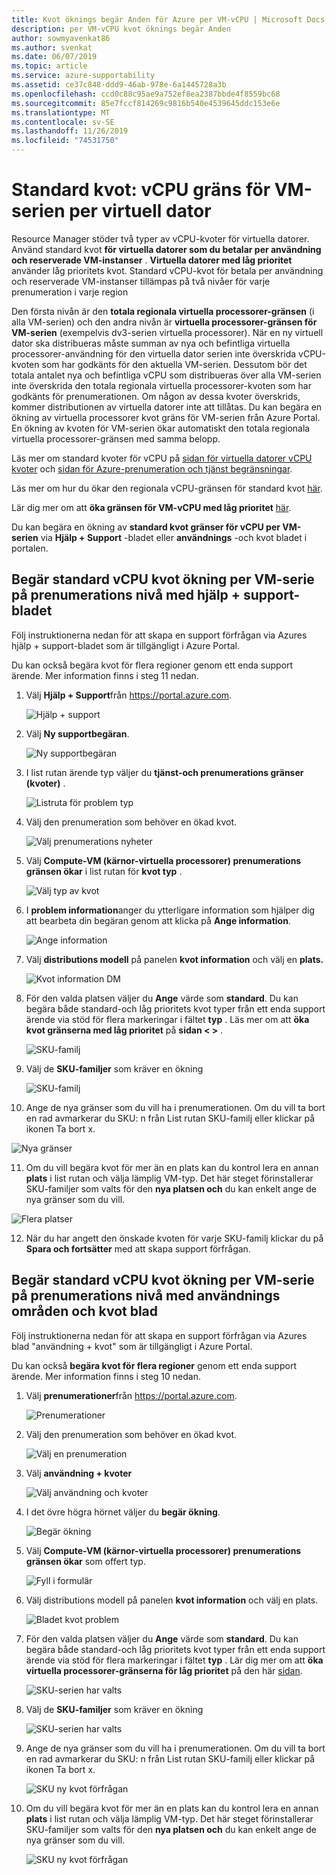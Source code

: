 ```yaml
---
title: Kvot öknings begär Anden för Azure per VM-vCPU | Microsoft Docs
description: per VM-vCPU kvot öknings begär Anden
author: sowmyavenkat86
ms.author: svenkat
ms.date: 06/07/2019
ms.topic: article
ms.service: azure-supportability
ms.assetid: ce37c848-ddd9-46ab-978e-6a1445728a3b
ms.openlocfilehash: ccd0c88c95ae9a752ef8ea2387bbde4f8559bc68
ms.sourcegitcommit: 85e7fccf814269c9816b540e4539645ddc153e6e
ms.translationtype: MT
ms.contentlocale: sv-SE
ms.lasthandoff: 11/26/2019
ms.locfileid: "74531750"
---
```

# <a name="standard-quota-per-vm-series-vcpu-limit-increase"></a>Standard kvot: vCPU gräns för VM-serien per virtuell dator

Resource Manager stöder två typer av vCPU-kvoter för virtuella datorer. Använd standard kvot **för virtuella datorer som du betalar per användning och reserverade VM-instanser** . **Virtuella datorer med låg prioritet** använder låg prioritets kvot. Standard vCPU-kvot för betala per användning och reserverade VM-instanser tillämpas på två nivåer för varje prenumeration i varje region

Den första nivån är den **totala regionala virtuella processorer-gränsen** (i alla VM-serien) och den andra nivån är **virtuella processorer-gränsen för VM-serien** (exempelvis dv3-serien virtuella processorer). När en ny virtuell dator ska distribueras måste summan av nya och befintliga virtuella processorer-användning för den virtuella dator serien inte överskrida vCPU-kvoten som har godkänts för den aktuella VM-serien. Dessutom bör det totala antalet nya och befintliga vCPU som distribueras över alla VM-serien inte överskrida den totala regionala virtuella processorer-kvoten som har godkänts för prenumerationen. Om någon av dessa kvoter överskrids, kommer distributionen av virtuella datorer inte att tillåtas.
Du kan begära en ökning av virtuella processorer kvot gräns för VM-serien från Azure Portal. En ökning av kvoten för VM-serien ökar automatiskt den totala regionala virtuella processorer-gränsen med samma belopp. 

Läs mer om standard kvoter för vCPU på [sidan för virtuella datorer vCPU kvoter](https://docs.microsoft.com/azure/virtual-machines/windows/quotas) och [sidan för Azure-prenumeration och tjänst begränsningar](https://docs.microsoft.com/azure/azure-supportability/classic-deployment-model-quota-increase-requests). 

Läs mer om hur du ökar den regionala vCPU-gränsen för standard kvot [här](https://docs.microsoft.com/azure/azure-supportability/regional-quota-requests). 

Lär dig mer om att **öka gränsen för VM-vCPU med låg prioritet** [här](https://docs.microsoft.com/azure/azure-supportability/low-priority-quota).

Du kan begära en ökning av **standard kvot gränser för vCPU per VM-serien** via **Hjälp + Support** -bladet eller **användnings** -och kvot bladet i portalen.

## <a name="request-standard-vcpu-quota-increase-per-vm-series-at-subscription-level-using-the-help--support-blade"></a>Begär standard vCPU kvot ökning per VM-serie på prenumerations nivå med hjälp + support-bladet

Följ instruktionerna nedan för att skapa en support förfrågan via Azures hjälp + support-bladet som är tillgängligt i Azure Portal. 

Du kan också begära kvot för flera regioner genom ett enda support ärende. Mer information finns i steg 11 nedan.

1. Välj **Hjälp + Support**från https://portal.azure.com.

   ![Hjälp + support](./media/resource-manager-core-quotas-request/helpsupport.png)
 
2.  Välj **Ny supportbegäran**. 

     ![Ny supportbegäran](./media/resource-manager-core-quotas-request/newsupportrequest.png)

3. I list rutan ärende typ väljer du **tjänst-och prenumerations gränser (kvoter)** .

   ![Listruta för problem typ](./media/resource-manager-core-quotas-request/issuetypedropdown.png)

4. Välj den prenumeration som behöver en ökad kvot.

   ![Välj prenumerations nyheter](./media/resource-manager-core-quotas-request/select-subscription-sr.png)
   
5. Välj **Compute-VM (kärnor-virtuella processorer) prenumerations gränsen ökar** i list rutan för **kvot typ** . 

   ![Välj typ av kvot](./media/resource-manager-core-quotas-request/select-quota-type.png)

6. I **problem information**anger du ytterligare information som hjälper dig att bearbeta din begäran genom att klicka på **Ange information**.

   ![Ange information](./media/resource-manager-core-quotas-request/provide-details.png)

7. Välj **distributions modell** på panelen **kvot information** och välj en **plats.**

   ![Kvot information DM](./media/resource-manager-core-quotas-request/1-7.png)

8. För den valda platsen väljer du **Ange** värde som **standard**. Du kan begära både standard-och låg prioritets kvot typer från ett enda support ärende via stöd för flera markeringar i fältet **typ** . Läs mer om att **öka kvot gränserna med låg prioritet** på **sidan < >** .

   ![SKU-familj](./media/resource-manager-core-quotas-request/1-8.png)

9. Välj de **SKU-familjer** som kräver en ökning

   ![SKU-familj](./media/resource-manager-core-quotas-request/1-9.png)

10. Ange de nya gränser som du vill ha i prenumerationen. Om du vill ta bort en rad avmarkerar du SKU: n från List rutan SKU-familj eller klickar på ikonen Ta bort x. 

   ![Nya gränser](./media/resource-manager-core-quotas-request/1-10.png)

11. Om du vill begära kvot för mer än en plats kan du kontrol lera en annan **plats** i list rutan och välja lämplig VM-typ. Det här steget förinstallerar SKU-familjer som valts för den **nya platsen och** du kan enkelt ange de nya gränser som du vill.

   ![Flera platser](./media/resource-manager-core-quotas-request/1-11.png)
   
12. När du har angett den önskade kvoten för varje SKU-familj klickar du på **Spara och fortsätter** med att skapa support förfrågan.

## <a name="request-standard-vcpu-quota-increase-per-vm-series-at-subscription-level-using-usages--quota-blade"></a>Begär standard vCPU kvot ökning per VM-serie på prenumerations nivå med användnings områden och kvot blad

Följ instruktionerna nedan för att skapa en support förfrågan via Azures blad "användning + kvot" som är tillgängligt i Azure Portal.

Du kan också **begära kvot för flera regioner** genom ett enda support ärende. Mer information finns i steg 10 nedan.

1. Välj **prenumerationer**från https://portal.azure.com.

   ![Prenumerationer](./media/resource-manager-core-quotas-request/subscriptions.png)

2. Välj den prenumeration som behöver en ökad kvot.

   ![Välj en prenumeration](./media/resource-manager-core-quotas-request/select-subscription.png)

3. Välj **användning + kvoter**

   ![Välj användning och kvoter](./media/resource-manager-core-quotas-request/select-usage-quotas.png)

4. I det övre högra hörnet väljer du **begär ökning**.

   ![Begär ökning](./media/resource-manager-core-quotas-request/request-increase.png)

5. Välj **Compute-VM (kärnor-virtuella processorer) prenumerations gränsen ökar** som offert typ. 

   ![Fyll i formulär](./media/resource-manager-core-quotas-request/select-quota-type.png)
   
6. Välj distributions modell på panelen **kvot information** och välj en plats.

   ![Bladet kvot problem](./media/resource-manager-core-quotas-request/1-1-6.png)

7. För den valda platsen väljer du **Ange** värde som **standard**. Du kan begära både standard-och låg prioritets kvot typer från ett enda support ärende via stöd för flera markeringar i fältet **typ** . Lär dig mer om att **öka virtuella processorer-gränserna för låg prioritet** på den här [sidan](https://docs.microsoft.com/azure/azure-supportability/low-priority-quota).

   ![SKU-serien har valts](./media/resource-manager-core-quotas-request/1-1-7.png)
   
   
8. Välj de **SKU-familjer** som kräver en ökning

   ![SKU-serien har valts](./media/resource-manager-core-quotas-request/1-1-8.png)

9. Ange de nya gränser som du vill ha i prenumerationen. Om du vill ta bort en rad avmarkerar du SKU: n från List rutan SKU-familj eller klickar på ikonen Ta bort x. 

   ![SKU ny kvot förfrågan](./media/resource-manager-core-quotas-request/1-1-9.png)
   

10. Om du vill begära kvot för mer än en plats kan du kontrol lera en annan **plats** i list rutan och välja lämplig VM-typ. Det här steget förinstallerar SKU-familjer som valts för den **nya platsen och** du kan enkelt ange de nya gränser som du vill.
   
    ![SKU ny kvot förfrågan](./media/resource-manager-core-quotas-request/1-1-10.png)
 
